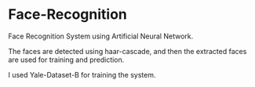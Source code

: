 # Face-Recognition

Face Recognition System using Artificial Neural Network.

The faces are detected using haar-cascade, and then the extracted faces are used for training and prediction.

I used Yale-Dataset-B for training the system.